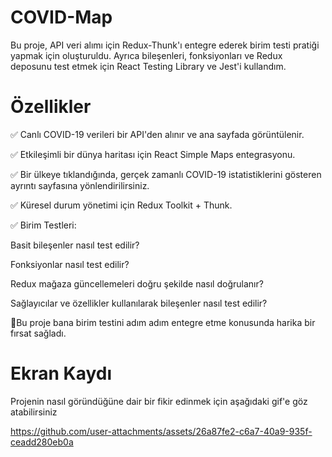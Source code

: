 #  COVID-Map
Bu proje, API veri alımı için Redux-Thunk'ı entegre ederek birim testi pratiği yapmak için oluşturuldu. Ayrıca bileşenleri, fonksiyonları ve Redux deposunu test etmek için React Testing Library ve Jest'i kullandım.

# Özellikler
✅ Canlı COVID-19 verileri bir API'den alınır ve ana sayfada görüntülenir.

✅ Etkileşimli bir dünya haritası için React Simple Maps entegrasyonu.

✅ Bir ülkeye tıklandığında, gerçek zamanlı COVID-19 istatistiklerini gösteren ayrıntı sayfasına yönlendirilirsiniz.

✅ Küresel durum yönetimi için Redux Toolkit + Thunk.

✅ Birim Testleri:

Basit bileşenler nasıl test edilir?

Fonksiyonlar nasıl test edilir?

Redux mağaza güncellemeleri doğru şekilde nasıl doğrulanır?

Sağlayıcılar ve özellikler kullanılarak bileşenler nasıl test edilir?

📍Bu proje bana birim testini adım adım entegre etme konusunda harika bir fırsat sağladı.

# Ekran Kaydı
Projenin nasıl göründüğüne dair bir fikir edinmek için aşağıdaki gif'e göz atabilirsiniz



https://github.com/user-attachments/assets/26a87fe2-c6a7-40a9-935f-ceadd280eb0a

